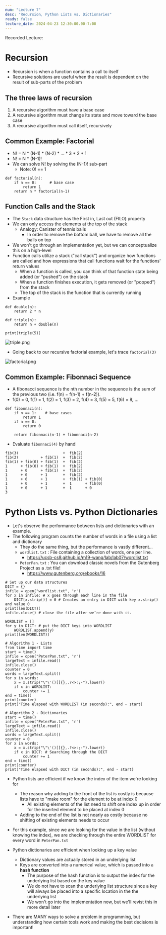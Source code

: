 ```yaml
---
num: "Lecture 7"
desc: "Recursion, Python Lists vs. Dictionaries"
ready: false
lecture_date: 2024-04-23 12:30:00.00-7:00
---
```


Recorded Lecture: 

# Recursion

* Recursion is when a function contains a call to itself
* Recursive solutions are useful when the result is dependent on the result of sub-parts of the problem

## The three laws of recursion

1. A recursive algorithm must have a base case
2. A recursive algorithm must change its state and move toward the base case
3. A recursive algorithm must call itself, recursively

## Common Example: Factorial

* N! = N * (N-1) * (N-2) * ... * 3 * 2 * 1
* N! = N * (N-1)!
* We can solve N! by solving the (N-1)! sub-part
	* Note: 0! == 1

```
def factorial(n):
	if n == 0:      # base case
		return 1
	return n * factorial(n-1)
```

## Function Calls and the Stack

* The `Stack` data structure has the First in, Last out (FILO) property
* We can only access the elements at the top of the stack
	* Analogy: Canister of tennis balls
		* In order to remove the bottom ball, we have to remove all the balls on top 
* We won't go through an implementation yet, but we can conceptualize this on a high-level
* Function calls utilize a stack ("call stack") and organize how functions are called and how expressions that call functions wait for the functions' return values
	* When a function is called, you can think of that function state being added (or "pushed") on the stack
	* When a function finishes execution, it gets removed (or "popped") from the stack
	* The top of the stack is the function that is currently running
* Example

```
def double(n):
	return 2 * n

def triple(n):
	return n + double(n)

print(triple(5))
```

![triple.png](triple.png)

* Going back to our recursive factorial example, let's trace `factorial(3)`

![factorial.png](factorial.png)

## Common Example: Fibonnaci Sequence

* A fibonacci sequence is the nth number in the sequence is the sum of the previous two (i.e. f(n) = f(n-1) + f(n-2)).
* f(0) = 0, f(1) = 1, f(2) = 1, f(3) = 2, f(4) = 3, f(5) = 5, f(6) = 8, ...

```
def fibonnaci(n):
	if n == 1:    # base cases
		return 1
	if n == 0:          
		return 0

	return fibonnaci(n-1) + fibonnaci(n-2)
```

* Evaluate `fibonnaci(4)` by hand

```
fib(3)                    +  fib(2)
fib(2)          + fib(1)  +  fib(2)
fib(1) + fib(0) + fib(1)  +  fib(2)
1      + fib(0) + fib(1)  +  fib(2)
1      + 0      + fib(1)  +  fib(2)
1      + 0      + 1       +  fib(2)
1      + 0      + 1       +  fib(1) + fib(0)
1      + 0      + 1       +  1      + fib(0)
1      + 0      + 1       +  1      + 0
3
```

# Python Lists vs. Python Dictionaries

* Let's observe the performance between lists and dictionaries with an example.
* The following program counts the number of words in a file using a list and dictionary
	* They do the same thing, but the performance is vastly different...
	* `wordlist.txt` : File containing a collection of words, one per line.
		* <https://ucsb-cs8.github.io/m19-wang/lab/lab07/wordlist.txt>
	* `PeterPan.txt` : You can download classic novels from the Gutenberg Project as a .txt file!
		* <https://www.gutenberg.org/ebooks/16>

```
# Set up our data structures
DICT = {}
infile = open("wordlist.txt", 'r')
for x in infile: # x goes through each line in the file
	DICT[x.strip()] = 0 # Creates an entry in DICT with key x.strip() and value 0
print(len(DICT))
infile.close() # close the file after we’re done with it.

WORDLIST = []
for y in DICT: # put the DICT keys into WORDLIST
	WORDLIST.append(y)
print(len(WORDLIST))

# Algorithm 1 - Lists
from time import time
start = time()
infile = open("PeterPan.txt", 'r')
largeText = infile.read()
infile.close()
counter = 0
words = largeText.split()
for x in words:
	x = x.strip("\"\'()[]{},.?<>:;-").lower()
	if x in WORDLIST:
		counter += 1
end = time()
print(counter)
print("Time elapsed with WORDLIST (in seconds):", end - start)

# Algorithm 2 - Dictionaries
start = time()
infile = open("PeterPan.txt", 'r')
largeText = infile.read()
infile.close()
words = largeText.split()
counter = 0
for x in words:
	x = x.strip("\"\'()[]{},.?<>:;-").lower()
	if x in DICT: # Searching through the DICT
		counter += 1
end = time()
print(counter)
print("Time elapsed with DICT (in seconds):", end - start)
```

* Python lists are efficient if we know the index of the item we're looking for
	* The reason why adding to the front of the list is costly is because lists have to "make room" for the element to be at index 0
		* All existing elements of the list need to shift one index up in order for the inserted element to be placed at index 0
	* Adding to the end of the list is not nearly as costly because no shifting of existing elements needs to occur
* For this example, since we are looking for the value in the list (without knowing the index), we are checking through the entire WORDLIST for every word in `PeterPan.txt`

* Python dictionaries are efficient when looking up a key value
	* Dictionary values are actually stored in an underlying list
	* Keys are converted into a numerical value, which is passed into a **hash function**
		* The purpose of the hash function is to output the index for the underlying list based on the key value
		* We do not have to scan the underlying list structure since a key will always be placed into a specific location in the the underlying list
		* We won't go into the implementation now, but we'll revist this in more detail later
* There are MANY ways to solve a problem in programming, but understanding how certain tools work and making the best decisions is important!
